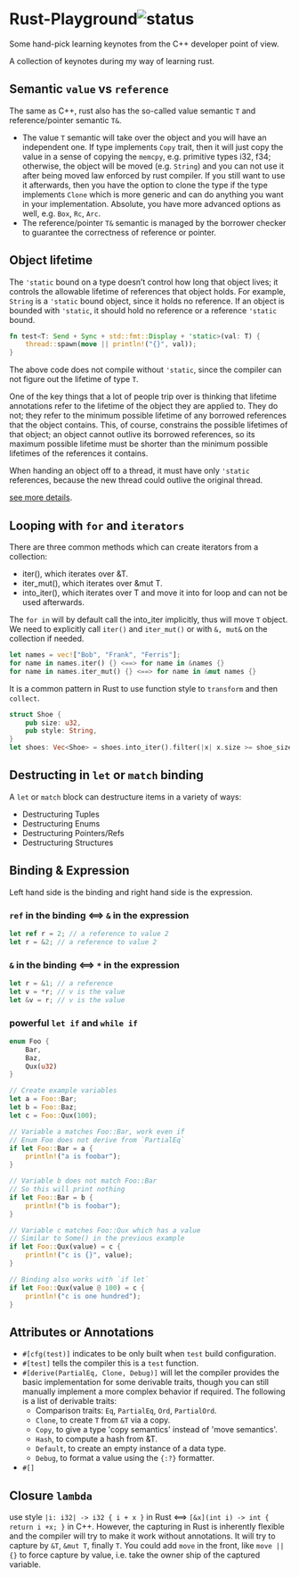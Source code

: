 # Rust-Playground![status](https://github.com/weidonglian/rust-playground/workflows/rust-playground/badge.svg)

Some hand-pick learning keynotes from the C++ developer point of view.

A collection of keynotes during my way of learning rust.

## Semantic `value` vs `reference`

The same as C++, rust also has the so-called value semantic `T` and reference/pointer semantic `T&`.

- The value `T` semantic will take over the object and you will have an independent one. If type implements `Copy` trait,
then it will just copy the value in a sense of copying the `memcpy`, e.g. primitive types i32, f34; otherwise, the object
will be moved (e.g. `String`) and you can not use it after being moved law enforced by rust compiler. If you still want
to use it afterwards, then you have the option to clone the type if the type implements `Clone` which is more generic and
can do anything you want in your implementation. Absolute, you have more advanced options as well, e.g. `Box`, `Rc`, `Arc`.
- The reference/pointer `T&` semantic is managed by the borrower checker to guarantee the correctness of reference or pointer.

## Object lifetime

The `'static` bound on a type doesn’t control how long that object lives; it controls the allowable lifetime of references
that object holds. For example, `String` is a `'static` bound object, since it holds no reference. If an object is bounded
with `'static`, it should hold no reference or a reference `'static` bound.

```rust
fn test<T: Send + Sync + std::fmt::Display + 'static>(val: T) {
    thread::spawn(move || println!("{}", val));
}
```

The above code does not compile without `'static`, since the compiler can not figure out the lifetime of type `T`.

One of the key things that a lot of people trip over is thinking that lifetime annotations refer to the lifetime of the
object they are applied to. They do not; they refer to the minimum possible lifetime of any borrowed references that the
object contains. This, of course, constrains the possible lifetimes of that object; an object cannot outlive its borrowed
references, so its maximum possible lifetime must be shorter than the minimum possible lifetimes of the references it contains.

When handing an object off to a thread, it must have only `'static` references, because the new thread could outlive the
original thread.

[see more details](https://users.rust-lang.org/t/why-does-thread-spawn-need-static-lifetime-for-generic-bounds/4541).

## Looping with `for` and `iterators`

There are three common methods which can create iterators from a collection:

- iter(), which iterates over &T.
- iter_mut(), which iterates over &mut T.
- into_iter(), which iterates over T and move it into for loop and can not be used afterwards.

The `for in` will by default call the into_iter implicitly, thus will move `T` object. We need to explicitly call `iter()`
and `iter_mut()` or with `&, mut&` on the collection if needed.

```rust
let names = vec!["Bob", "Frank", "Ferris"];
for name in names.iter() {} <==> for name in &names {}
for name in names.iter_mut() {} <==> for name in &mut names {}
```

It is a common pattern in Rust to use function style to `transform` and then `collect`.

```rust
struct Shoe {
    pub size: u32,
    pub style: String,
}
let shoes: Vec<Shoe> = shoes.into_iter().filter(|x| x.size >= shoe_size).collect()
```

## Destructing in `let` or `match` binding

A `let` or `match` block can destructure items in a variety of ways:

- Destructuring Tuples
- Destructuring Enums
- Destructuring Pointers/Refs
- Destructuring Structures

## Binding & Expression

Left hand side is the binding and right hand side is the expression.

### `ref` in the binding <==> `&` in the expression

```rust
let ref r = 2; // a reference to value 2
let r = &2; // a reference to value 2
```

### `&` in the binding <==> `*` in the expression

```rust
let r = &1; // a reference
let v = *r; // v is the value
let &v = r; // v is the value
```

### powerful `let if` and `while if`

```rust
enum Foo {
    Bar,
    Baz,
    Qux(u32)
}

// Create example variables
let a = Foo::Bar;
let b = Foo::Baz;
let c = Foo::Qux(100);

// Variable a matches Foo::Bar, work even if
// Enum Foo does not derive from `PartialEq`
if let Foo::Bar = a {
    println!("a is foobar");
}

// Variable b does not match Foo::Bar
// So this will print nothing
if let Foo::Bar = b {
    println!("b is foobar");
}

// Variable c matches Foo::Qux which has a value
// Similar to Some() in the previous example
if let Foo::Qux(value) = c {
    println!("c is {}", value);
}

// Binding also works with `if let`
if let Foo::Qux(value @ 100) = c {
    println!("c is one hundred");
}
```

## Attributes or Annotations

- `#[cfg(test)]` indicates to be only built when `test` build configuration.
- `#[test]` tells the compiler this is a `test` function.
- `#[derive(PartialEq, Clone, Debug)]` will let the compiler provides the basic implementation for some derivable traits,
though you can still manually implement a more complex behavior if required. The following is a list of derivable traits:
  + Comparison traits: `Eq`, `PartialEq`, `Ord`, `PartialOrd`.
  + `Clone`, to create `T` from `&T` via a copy.
  + `Copy`, to give a type 'copy semantics' instead of 'move semantics'.
  + `Hash`, to compute a hash from &T.
  + `Default`, to create an empty instance of a data type.
  + `Debug`, to format a value using the `{:?}` formatter.
- `#[]`

## Closure `lambda`

use style `|i: i32| -> i32 { i + x }` in Rust <==> `[&x](int i) -> int { return i +x; }` in C++. However, the capturing
in Rust is inherently flexible and the compiler will try to make it work without annotations. It will try to capture by
`&T`, `&mut T`, finally `T`.
You could add `move` in the front, like `move || {}` to force capture by value, i.e. take the owner ship of the captured
variable.
